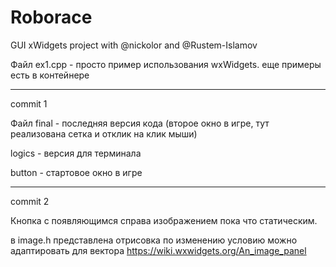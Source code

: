 # Roborace
GUI xWidgets project with @nickolor and @Rustem-Islamov 


Файл ex1.cpp - просто пример использования wxWidgets. еще примеры есть в контейнере
________________________________________________
commit 1

Файл final - последняя версия кода (второе окно в игре, тут реализована сетка и отклик на клик мыши)

logics - версия для терминала

button - стартовое окно в игре 
_________________________________
commit 2

Кнопка с появляющимся справа изображением пока что статическим.

в image.h представлена отрисовка по изменению условию можно адаптировать для вектора
https://wiki.wxwidgets.org/An_image_panel
